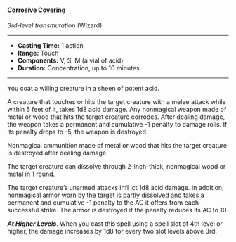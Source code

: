 #### Corrosive Covering
*3rd-level transmutation* (Wizard)
___
- **Casting Time:** 1 action
- **Range:** Touch
- **Components:** V, S, M (a vial of acid)
- **Duration:** Concentration, up to 10 minutes
---
You coat a willing creature in a sheen of potent acid.

A creature that touches or hits the target creature with a melee attack while within 5 feet of it, takes 1d8 acid damage. Any nonmagical weapon made of metal or wood that hits the target creature corrodes. After dealing damage, the weapon takes a permanent and cumulative -1 penalty to damage rolls. If its penalty drops to -5, the weapon is destroyed.

Nonmagical ammunition made of metal or wood that hits the target creature is destroyed after dealing damage.

The target creature can dissolve through 2-inch-thick, nonmagical wood or metal in 1 round.

The target creature’s unarmed attacks infl ict 1d8 acid damage. In addition, nonmagical armor worn by the target is partly dissolved and takes a permanent and cumulative -1 penalty to the AC it offers from each successful strike. The armor is destroyed if the penalty reduces its AC to 10.

***At Higher Levels***. When you cast this spell using a spell slot of 4th level or higher, the damage increases by 1d8 for every two slot levels above 3rd.
